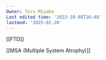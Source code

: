 ```yaml
---
Owner: Toru Miyake
Last edited time: '2023-10-08T16:48'
lastmod: '2025-02-26'
---
```

  

  

[[FTD]]

[[MSA (Multiple System Atrophy)]]

